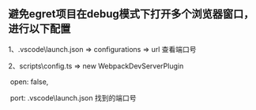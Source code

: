 ## 避免egret项目在debug模式下打开多个浏览器窗口，进行以下配置

1、.vscode\launch.json =>	configurations => url 查看端口号

2、scripts\config.ts => new WebpackDevServerPlugin 

​	open: false,

​	port: .vscode\launch.json 找到的端口号
